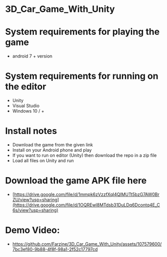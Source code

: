 # 3D_Car_Game_With_Unity

# System requirements for playing the game
 - android 7 + version

# System requirements for running on the editor
 - Unity
 - Visual Studio
 - Windows 10 / +

# Install notes
 - Download the game from the given link
 - Install on your Android phone and play
 - If you want to run on editor (Unity) then download the repo in a zip file
 - Load all files on Unity and run 

# Download the game APK file here 
 - [https://drive.google.com/file/d/1mmpk6zVzzfXqI4QIMUTt5bzG7AW0BrZU/view?usp=sharing](https://drive.google.com/file/d/1OQREwl8MTdsb31DuLDq6Dcontq4E_C6s/view?usp=sharing)


# Demo Video:

 - https://github.com/Farzine/3D_Car_Game_With_Unity/assets/107579600/7bc3ef80-9b88-4f8f-98a1-2f52c17797cd


